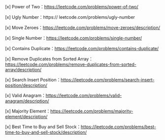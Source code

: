 [x] Power of Two：https://leetcode.com/problems/power-of-two/

[x] Ugly Number：https://
leetcode.com/problems/ugly-number

[x] Move Zeroes：https://leetcode.com/problems/move-zeroes/description/

[x] Single Number：https://leetcode.com/problems/single-number/

[x] Contains Duplicate：https://leetcode.com/problems/contains-duplicate/

[x] Remove Duplicates from Sorted Array：https://leetcode.com/problems/remove-duplicates-from-sorted-array/description/

[x] Search Insert Position：https://leetcode.com/problems/search-insert-position/description/

[x] Valid Anagram：https://leetcode.com/problems/valid-anagram/description/

[x] Majority Element：https://leetcode.com/problems/majority-element/description/

[x] Best Time to Buy and Sell Stock：https://leetcode.com/problems/best-time-to-buy-and-sell-stock/description/

